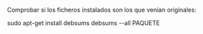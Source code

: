 Comprobar si los ficheros instalados son los que venían originales:

sudo apt-get install debsums
debsums --all PAQUETE
